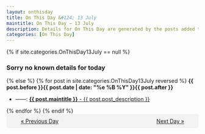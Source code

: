 ```yaml
---
layout: onthisday
title: On This Day &#124; 13 July
maintitle: On This Day — 13 July
description: Details for On This Day are generated by the posts added to the website so the content is subject to changes/updates over time.
categories: [On This Day]
---
```


{% if site.categories.OnThisDay13July == null %}
<h3>Sorry no known details for today</h3>
{% else %}
{% for post in site.categories.OnThisDay13July reversed %}
<strong>{{ post.before }}{{ post.date | date: "%e %B %Y" }}{{ post.after }}</strong>
<ul>
<li> ——: <a class="{{ post.class }}" href="{{ post.url }}"><strong>{{ post.maintitle }}</strong> - {{ post.post_description }}</a></li>
</ul>
{% endfor %}
{% endif %}
<br />
<div style="background-color: #f3f3f3; padding: 10px; border-radius: 5px; text-align: center; display: flex; justify-content: space-evenly;">
<a href="/onthisday/07/07-12">« Previous Day</a>
<span style="visibility:hidden;">[ Visit Leap Year February 29 ]</span>
<a href="/onthisday/07/07-14">Next Day »</a>
</div>
